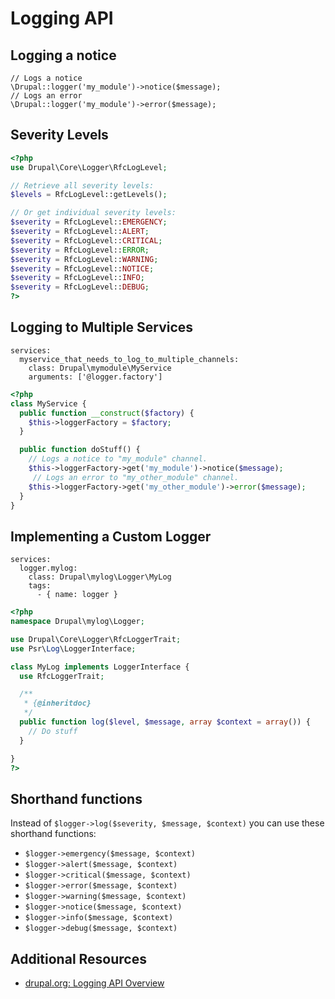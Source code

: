 # Logging API

## Logging a notice
```
// Logs a notice
\Drupal::logger('my_module')->notice($message);
// Logs an error
\Drupal::logger('my_module')->error($message);
```

## Severity Levels

```php
<?php
use Drupal\Core\Logger\RfcLogLevel;

// Retrieve all severity levels:
$levels = RfcLogLevel::getLevels();

// Or get individual severity levels:
$severity = RfcLogLevel::EMERGENCY;
$severity = RfcLogLevel::ALERT;
$severity = RfcLogLevel::CRITICAL;
$severity = RfcLogLevel::ERROR;
$severity = RfcLogLevel::WARNING;
$severity = RfcLogLevel::NOTICE;
$severity = RfcLogLevel::INFO;
$severity = RfcLogLevel::DEBUG;
?>
```

## Logging to Multiple Services
```
services:
  myservice_that_needs_to_log_to_multiple_channels:
    class: Drupal\mymodule\MyService
    arguments: ['@logger.factory']
```

```php
<?php
class MyService {
  public function __construct($factory) {
    $this->loggerFactory = $factory;
  }

  public function doStuff() {
    // Logs a notice to "my_module" channel.
    $this->loggerFactory->get('my_module')->notice($message);
     // Logs an error to "my_other_module" channel.
    $this->loggerFactory->get('my_other_module')->error($message);
  }
}
```

## Implementing a Custom Logger
```
services:
  logger.mylog:
    class: Drupal\mylog\Logger\MyLog
    tags:
      - { name: logger }
```

```php
<?php
namespace Drupal\mylog\Logger;

use Drupal\Core\Logger\RfcLoggerTrait;
use Psr\Log\LoggerInterface;

class MyLog implements LoggerInterface {
  use RfcLoggerTrait;

  /**
   * {@inheritdoc}
   */
  public function log($level, $message, array $context = array()) {
    // Do stuff
  }

}
?>
```

## Shorthand functions

Instead of `$logger->log($severity, $message, $context)` you can use these shorthand functions:
- `$logger->emergency($message, $context)`
- `$logger->alert($message, $context)`
- `$logger->critical($message, $context)`
- `$logger->error($message, $context)`
- `$logger->warning($message, $context)`
- `$logger->notice($message, $context)`
- `$logger->info($message, $context)`
- `$logger->debug($message, $context)`

## Additional Resources
- [drupal.org: Logging API Overview](https://www.drupal.org/docs/8/api/logging-api/overview)
